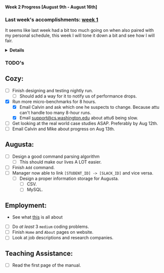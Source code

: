 #### Week 2 Progress [August 9th - August 16th]
### Last week's accomplishments: [week 1](week1.md)
It seems like last week had a bit too much going on when also paired with my
personal schedule, this week I will tone it down a bit and see how I will fair.
<details><summary><b>Details</b></summary>

## Augusta:
- Repo up and running.
- Augusta **now has an architecture** and she can already receive events from
Slack.
- Foundation for parsing commands.

## Teaching Assistance:
- Completed application.

## Employment:
- Resume has been reformatted and updated.
- Contacts section on website is done. Website now has dark theme.

## Cozy:
- Redesigned nightly run.
- Ran `lazy_filter` and `swapping_foldsum` for 8 hours. _NO_ change. However,
`lazy_filter` requires at least 3-5 hours to reach the same solution as
without the flag.
</details>

### TODO's
## Cozy:
- [ ] Finish designing and testing nightly run.
    - [ ] Should add a way for it to notify us of performance drops.
- [x] Run more micro-benchmarks for 8 hours.
    - [x] Email Calvin and ask which one he suspects to change. Because attu can't
    handle too many 8-hour runs.
    - [x] Email support@cs.washington.edu about attu6 being slow.
- [ ] Get looking at the real world case studies ASAP. Preferably by Aug 12th.
- [ ] Email Calvin and Mike about progress on Aug 13th.

## Augusta:
- [ ] Design a good command parsing algorithm
    - [ ] This should make our lives A LOT easier.
- [ ] Finish `Add` command.
- [ ] Manager now able to link `[STUDENT_ID] -> [SLACK_ID]` and vice versa.
    - [ ] Design a proper information storage for Augusta.
        - [ ] CSV.
        - [ ] MySQL.

## Employment:
- See what
[this](https://www.cs.washington.edu/academics/ugrad/enrichment/research)
is all about
- [ ] Do _at least_ 3 `medium` coding problems.
- [ ] Finish `Home` and `About` pages on website.
- [ ] Look at job descriptions and research companies.

## Teaching Assistance:
- [ ] Read the first page of the manual.
